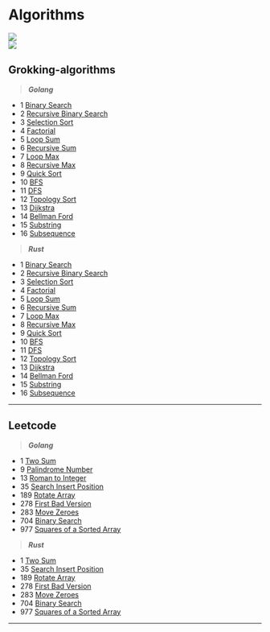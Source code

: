 # Algorithms
<img src="https://github.com/nklyy/algorithms/workflows/testing-grokking/badge.svg?branch=master"><br>
<img src="https://github.com/nklyy/algorithms/workflows/testing-leetcode/badge.svg?branch=master"><br>

## Grokking-algorithms

> ***Golang*** <br>
- 1 [Binary Search](https://github.com/nklyy/algorithms/blob/master/grokking_algorithms/go/binary_search.go)
- 2 [Recursive Binary Search](https://github.com/nklyy/algorithms/blob/master/grokking_algorithms/go/recursive_binary_search.go)
- 3 [Selection Sort](https://github.com/nklyy/algorithms/blob/master/grokking_algorithms/go/selection_sort.go)
- 4 [Factorial](https://github.com/nklyy/algorithms/blob/master/grokking_algorithms/go/factorial.go)
- 5 [Loop Sum](https://github.com/nklyy/algorithms/blob/master/grokking_algorithms/go/loop_sum.go)
- 6 [Recursive Sum](https://github.com/nklyy/algorithms/blob/master/grokking_algorithms/go/recursive_sum.go)
- 7 [Loop Max](https://github.com/nklyy/algorithms/blob/master/grokking_algorithms/go/loop_max.go)
- 8 [Recursive Max](https://github.com/nklyy/algorithms/blob/master/grokking_algorithms/go/recursive_max.go)
- 9 [Quick Sort](https://github.com/nklyy/algorithms/blob/master/grokking_algorithms/go/quick_sort.go)
- 10 [BFS](https://github.com/nklyy/algorithms/blob/master/grokking_algorithms/go/breadth_first_search.go#L31)
- 11 [DFS](https://github.com/nklyy/algorithms/blob/master/grokking_algorithms/go/depth_first_search.go#L30)
- 12 [Topology Sort](https://github.com/nklyy/algorithms/blob/master/grokking_algorithms/go/topology_sort.go)
- 13 [Dijkstra](https://github.com/nklyy/algorithms/blob/master/grokking_algorithms/go/dijkstra.go)
- 14 [Bellman Ford](https://github.com/nklyy/algorithms/blob/master/grokking_algorithms/go/bellman_ford.go)
- 15 [Substring](https://github.com/nklyy/algorithms/blob/master/grokking_algorithms/go/substring.go)
- 16 [Subsequence](https://github.com/nklyy/algorithms/blob/master/grokking_algorithms/go/subsequence.go)

> ***Rust*** <br>
- 1 [Binary Search](https://github.com/nklyy/algorithms/blob/master/grokking_algorithms/rust/src/binary_search.rs)
- 2 [Recursive Binary Search](https://github.com/nklyy/algorithms/blob/master/grokking_algorithms/rust/src/recursive_binary_search.rs)
- 3 [Selection Sort](https://github.com/nklyy/algorithms/blob/master/grokking_algorithms/rust/src/selection_sort.rs)
- 4 [Factorial](https://github.com/nklyy/algorithms/blob/master/grokking_algorithms/rust/src/factorial.rs)
- 5 [Loop Sum](https://github.com/nklyy/algorithms/blob/master/grokking_algorithms/rust/src/loop_sum.rs)
- 6 [Recursive Sum](https://github.com/nklyy/algorithms/blob/master/grokking_algorithms/rust/src/recursive_sum.rs)
- 7 [Loop Max](https://github.com/nklyy/algorithms/blob/master/grokking_algorithms/rust/src/loop_max.rs)
- 8 [Recursive Max](https://github.com/nklyy/algorithms/blob/master/grokking_algorithms/rust/src/recursive_max.rs)
- 9 [Quick Sort](https://github.com/nklyy/algorithms/blob/master/grokking_algorithms/rust/src/quick_sort.rs)
- 10 [BFS](https://github.com/nklyy/algorithms/blob/master/grokking_algorithms/rust/src/breadth_first_search.rs)
- 11 [DFS](https://github.com/nklyy/algorithms/blob/master/grokking_algorithms/rust/src/depth_first_search.rs)
- 12 [Topology Sort](https://github.com/nklyy/algorithms/blob/master/grokking_algorithms/rust/src/topology_sort.rs)
- 13 [Dijkstra](https://github.com/nklyy/algorithms/blob/master/grokking_algorithms/rust/src/dijkstra.rs)
- 14 [Bellman Ford](https://github.com/nklyy/algorithms/blob/master/grokking_algorithms/rust/src/bellman_ford.rs)
- 15 [Substring](https://github.com/nklyy/algorithms/blob/master/grokking_algorithms/rust/src/substring.rs)
- 16 [Subsequence](https://github.com/nklyy/algorithms/blob/master/grokking_algorithms/rust/src/subsequence.rs)
<hr>

## Leetcode

> ***Golang*** <br>
- 1 [Two Sum](https://github.com/nklyy/algorithms/blob/master/leetcode/go/two_sum.go)
- 9 [Palindrome Number](https://github.com/nklyy/algorithms/blob/master/leetcode/go/is_palindrome.go)
- 13 [Roman to Integer](https://github.com/nklyy/algorithms/blob/master/leetcode/go/roman_to_int.go)
- 35 [Search Insert Position](https://github.com/nklyy/algorithms/blob/master/leetcode/go/search_insert.go)
- 189 [Rotate Array](https://github.com/nklyy/algorithms/blob/master/leetcode/go/rotate_array.go)
- 278 [First Bad Version](https://github.com/nklyy/algorithms/blob/master/leetcode/go/first_bad_version.go)
- 283 [Move Zeroes](https://github.com/nklyy/algorithms/blob/master/leetcode/go/move_zeroes.go)
- 704 [Binary Search](https://github.com/nklyy/algorithms/blob/master/leetcode/go/binary_search.go)
- 977 [Squares of a Sorted Array](https://github.com/nklyy/algorithms/blob/master/leetcode/go/sorted_squares.go)


> ***Rust*** <br>
- 1 [Two Sum](https://github.com/nklyy/algorithms/blob/master/leetcode/rust/src/two_sum.rs)
- 35 [Search Insert Position](https://github.com/nklyy/algorithms/blob/master/leetcode/rust/src/search_insert.rs)
- 189 [Rotate Array](https://github.com/nklyy/algorithms/blob/master/leetcode/rust/src/rotate_array.rs)
- 278 [First Bad Version](https://github.com/nklyy/algorithms/blob/master/leetcode/rust/src/first_bad_version.rs)
- 283 [Move Zeroes](https://github.com/nklyy/algorithms/blob/master/leetcode/rust/src/move_zeroes.rs)
- 704 [Binary Search](https://github.com/nklyy/algorithms/blob/master/leetcode/rust/src/binary_search.rs)
- 977 [Squares of a Sorted Array](https://github.com/nklyy/algorithms/blob/master/leetcode/rust/src/sorted_squares.rs)
<hr>
